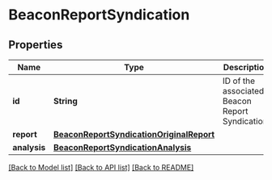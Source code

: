 # BeaconReportSyndication

## Properties
Name | Type | Description | Notes
------------ | ------------- | ------------- | -------------
**id** | **String** | ID of the associated Beacon Report Syndication. | 
**report** | [**BeaconReportSyndicationOriginalReport**](BeaconReportSyndicationOriginalReport.md) |  | 
**analysis** | [**BeaconReportSyndicationAnalysis**](BeaconReportSyndicationAnalysis.md) |  | 

[[Back to Model list]](../README.md#documentation-for-models) [[Back to API list]](../README.md#documentation-for-api-endpoints) [[Back to README]](../README.md)


